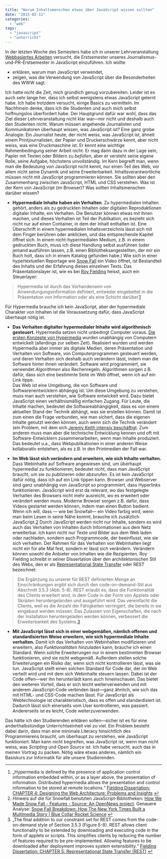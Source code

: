 ```yaml
---
title: "Warum Inhaltsmenschen etwas über JavaScript wissen sollten"
date: "2015-02-11"
categories: 
  - "web"
tags: 
  - "javascript"
  - "unterricht"
---
```


In der letzten Woche des Semesters habe ich in unserer Lehrveranstaltung [Webbasiertes Arbeiten](https://www.fh-joanneum.at/aw/home/Studienangebot_Uebersicht/department_medien_design/jpr/Studium/~urn/JPR_lvdetails/?alvid=4341056485&lan=de "Webbasiertes Arbeiten 1 |  Journalismus und Public Relations (PR) | FH JOANNEUM Gesellschaft mbH :: University of applied sciences") versucht, die Erstsemester unseres Journalismus-und-PR-Erstsemester in JavaScript einzuführen. Ich wollte

- erklären, warum man JavaScript verwendet,
- zeigen, was die Verwendung von JavaScript über die Besonderheiten des WWW sagt.

Ich hatte nicht die Zeit, mich gründlich genug vorzubereiten. Leider ist es auch sehr lange her, dass ich selbst wenigstens etwas JavaScript gelernt habe. Ich habe trotzdem versucht, einige Basics zu vermitteln. Im Nachhinein denke, dass ich die Studenten und auch mich selbst hoffnungslos überfordert habe. Der Hauptgrund dafür war wohl, dass das Ziel dieser Lehrveranstaltung nicht klar war—mir nicht und deshalb auch den Studenten nicht. Warum müssen angehende Journalisten und Kommunikatoren überhaupt wissen, was JavaScript ist? Eine ganz grobe Analogie: Ein Journalist heute, der nicht weiss, was JavaScript ist, ähnelt einem Printjournalisten, der Papier und Druckerschwärze kennt, aber nicht weiss, was eine Druckmaschine ist. Er kennt eine wichtige Rahmenbedingung seiner Arbeit nicht. Er mag dann dazu in der Lage sein, Papier mit Texten oder Bildern zu _befüllen_, aber er versteht seine eigene Rolle, seine Aufgabe, höchstens unvollständig. Im Kern begreift man, wenn man die Bedeutung von JavaScript nicht kennt, nur einen Teil des Web, vor allem nicht seine Dynamik und seine Erweiterbarkeit. Inhaltsverantwortliche müssen nicht mit JavaScript programmieren können. Sie sollten aber den Zusammenhang zwischen JavaScript, HTML und CSS verstehen. Was ist der Kern von JavaScript (im Browser)? Was sollten Inhaltsmenschen darüber wissen?

- **Hypermediale Inhalte haben ein Verhalten**. Zu hypermedialen Inhalten gehört, anders als zu gedruckten Inhalten oder digitalen Reproduktionen digitaler Inhalte, ein Verhalten. Die Benutzer können etwas mit ihnen machen, und dieses Verhalten ist Teil der Publikation, es bezieht sich nicht nur auf einen Container, in dem der Inhalt enthalten ist. Eine Überschrift in einem hypermedialen Inhaltsverzeichnis lässt sich mit dem Finger berühren oder anklicken, und das entsprechende Kapitel öffnet sich. In einem nicht-hypermedialen Medium, z.B. in einem gedruckten Buch, muss ich diese Handlung selbst ausführen (oder jemand ausführen lassen, z.B. einen Bibliotheksangestellten, der mir ein Buch holt, dass ich in einem Katalog gefunden habe.) Wie sich in einer hypertextuellen Reportage wie [Snow Fall](http://www.nytimes.com/projects/2012/snow-fall/#/?part=tunnel-creek "Snow Fall: The Avalanche at Tunnel Creek - Multimedia Feature - NYTimes.com") ein Video öffnet, ist Bestandteil des Inhalts und der Erfahrung dieses einzelnen Texts. Das Präsentationslayer ist, wie es bei [Roy Fielding](http://roy.gbiv.com/ "Roy T. Fielding") heisst, auch ein Steuerlayer:

> Hypermedia ist durch das Vorhandensein von Anwendungungsinformation definiert, entweder eingebettet in die Präsentation von Information oder als eine Schicht darüber.[1](#fn-5696-fielding1)

Für Hypermedia brauche ich kein JavaScript, aber der hypermediale Charakter von Inhalten ist die Voraussetzung dafür, dass JavaScript überhaupt nötig ist.

- **Das Verhalten digitalter hypermedialer Inhalte wird algorithmisch gesteuert.** Hypermedia setzen nicht unbedingt Computer voraus. [Die ersten Konzepte von Hypermedia](http://www.theatlantic.com/magazine/archive/1945/07/as-we-may-think/303881/ "As We May Think - The Atlantic") wurden unabhängig von Computern entwickelt (allerdings zur selben Zeit). Realisiert wurden und werden Hypermedia aber immer als digitale Medien, deren Präsentation und Verhalten von Software, von Computerprogrammen gesteuert werden, und deren Verhalten sich deshalb auch verändern lässt, indem man die Software hinter ihnen verändert. Software wird programmiert, sie verwendet _Algorithmen_ also Rechenregeln. Algorithmen sorgen z.B. dafür, dass sich eine bestimmte Seite im Web öffnet, wenn ich auf ein Link tippe.  
    Das Web ist eine Umgebung, die von Software und Softwarenentwicklern abhängig ist. Um diese Umgebung zu verstehen, muss man auch verstehen, wie Software entwickelt wird. Dazu bietet JavaScript einen verhältnismäßig einfachen Zugang. Für Leute, die Inhalte machen, bedeutet die Softwareabhängigkeit, dass es von einem aktuellen Stand der Technik abhängt, was sie erstellen können. Damit ist zum einen die Frage verbunden, wie man sichert, dass die eigenen Inhalte genutzt werden können, auch wenn sich die Technik verändert (ein Problem, mit dem sich [Jeremy Keith intensiv beschäftigt](http://vimeo.com/74356383 "The Long Web — Jeremy Keith (SmashingConf 2013, Freiburg) on Vimeo"). Zum anderen muss man aber die technische Entwicklung kennen und oft mit Software-Entwicklern zusammenarbeiten, wenn man Inhalte produziert. Das bedeutet u.a., dass Webpublikationen in einer anderen Weise kollaborativ entstehen, als es z.B. in den Printmedien der Fall war.
    
- **Im Web lässt sich verändern und erweitern, wie sich Inhalte verhalten.** Dass Webinhalte auf Software angewiesen sind, um überhaupt hypermedial zu funktionieren, bedeutet nicht, dass man JavaScript braucht, um sie zu publizieren oder abzurufen. Es ist kein JavaScript dafür nötig, dass ich auf ein Link tippen kann. Browser und Webserver sind ganz unabhängig von JavaScript so programmiert, dass Hyperlinks funktionieren. JavaScript wird erst da relevant, wo das festgelegte Verhalten des Browsers nicht mehr ausreicht, wo es erweitert oder verändert werden muss. Moderne Browser sorgen z.B. dafür, dass Videos gestartet werden können, indem man einen Button bedient. Wenn ich will, dass — wie bei Snowfall— ein Video farbig wird, wenn man beim Lesen in seine Nähe kommt, brauche ich zusätzlich JavaScript.[2](#fn-5696-snowfall) Durch JavaScript werden nicht nur Inhalte, sondern es wird auch das Verhalten von Inhalten durch Informationen aus dem Netz erweiterbar. Ich kann nicht nur Texte und Bilder aus dem Web laden oder nachladen, sondern auch Programmcode, der beeinflusst, wie sie sich verhalten. Der Rahmen für das Verhalten von Webinhalten liegt nicht ein für alle Mal fest, sondern er lässt sich verändern. Verändern können sowohl die Anbieter von Inhalten wie die Rezipienten. Roy Fielding schreibt in seiner Dissertation über den architektonischen Stil des Webs, den er als [Representational State Transfer](http://de.wikipedia.org/wiki/Representational_State_Transfer "Representational State Transfer – Wikipedia") oder REST bezeichnet:
    

> Die Ergänzung zu unserer für REST definierten Menge an Einschränkungen ergibt sich durch den code-on-demand-Stil aus Abschnitt 3.5.3 (Abb. 5-8). REST erlaubt es, dass die Funktionalität des Clients erweitert wird, in dem Code in der Form von Applets oder Skripten heruntergelanden und ausgeführt wird. Das vereinfacht die Clients, weil es die Anzahl der Fähigkeiten verringert, die bereits in sie eingebaut werden müssen. Das Zulassen von Eigenschaften, die nach der Installation heruntergeladen werden können, verbessert die Erweiterbarkeit des Systems.[3](#fn-5696-Fielding2)

- **Mit JavaScript lässt sich in einer webgemäßen, nämlich offenen und standardisierten Weise erweitern, wie sich hypermediale Inhalte verhalten.** Damit ich das Verhalten von Webinhalten modifizieren und erweitern, also _Funktionalitäten hinzuladen_ kann, brauche ich einen Standard. Wenn solche Erweiterungen nur in einem bestimmten Browser funktionieren, sind sie nicht webgemäß. Außerdem stellen solche Erweiterungen ein Risiko dar, wenn sich nicht kontrollieren lässt, was sie tun. JavaScript stellt einen solchen Standard für Code dar, der im Web verteilt wird und mit dem sich Webinhalte steuern lassen. Dabei ist der Code offen—wer ihn herunterlädt kann auch hineinschauen. Das bietet den weiteren Vorteil, dass er sich leicht weiterverwenden und mit anderem JavaScript-Code verbinden lässt—ganz ähnlich, wie sich das mit HTML- und CSS-Code machen lässt. Für JavaScript als Webtechnologie ist charakteristisch, dass es offen und standardisiert ist. Dadurch lässt sich einerseits vom User kontrollieren, was passiert. Andererseits ist es leicht, Code weiterzuverwenden.

Das hätte ich den Studierenden erklären sollen—sicher ist es für eine anderthalbstündige Unterrichtseinheit viel zu viel. Ein Problem besteht dabei darin, dass man eine minimale Literacy hinsichtlich des Programmierens braucht, um überhaupt zu verstehen, wie JavaScript funktioniert. Man kann nicht begreifen, was JavaScript ist, wenn man nicht weiss, was _Scripting_ und _Open Source_ ist. Ich habe versucht, auch das in meinen Vortrag zu packen. Nötig wäre etwas anderes, nämlich ein Basiskurs zur Informatik für alle unsere Studierenden.

* * *

1. „Hypermedia is defined by the presence of application control information embedded within, or as a layer above, the presentation of information. Distributed hypermedia allows the presentation and control information to be stored at remote locations.“ [Fielding Dissertation: CHAPTER 4: Designing the Web Architecture: Problems and Insights](http://www.ics.uci.edu/~fielding/pubs/dissertation/web_arch_domain.htm "Fielding Dissertation: CHAPTER 4: Designing the Web Architecture: Problems and Insights") [↩](#fnref-5696-fielding1)
2. Hinweis auf die für Snowfall benutzten JavaScript-Bibliotheken: [How We Made Snow Fall - Features - Source: An OpenNews project](https://source.opennews.org/en-US/articles/how-we-made-snow-fall/ "How We Made Snow Fall - Features - Source: An OpenNews project"). Genauere Analyse: [Snow Fall Breakdown: How The New York Times Built a Multimedia Story | Blue Collar Rocket Science](http://rocketscience.brookellingwood.com/2012/12/31/snow-fall-breakdown-how-the-new-york-times-built-a-multimedia-story/#be:javascript "Snow Fall Breakdown: How The New York Times Built a Multimedia Story | Blue Collar Rocket Science") [↩](#fnref-5696-snowfall)
3. „The final addition to our constraint set for REST comes from the code-on-demand style of Section 3.5.3 (Figure 5-8). REST allows client functionality to be extended by downloading and executing code in the form of applets or scripts. This simplifies clients by reducing the number of features required to be pre-implemented. Allowing features to be downloaded after deployment improves system extensibility.“ [Fielding Dissertation: CHAPTER 5: Representational State Transfer (REST)](http://www.ics.uci.edu/~fielding/pubs/dissertation/rest_arch_style.htm "Fielding Dissertation: CHAPTER 5: Representational State Transfer (REST)") [↩](#fnref-5696-Fielding2)
